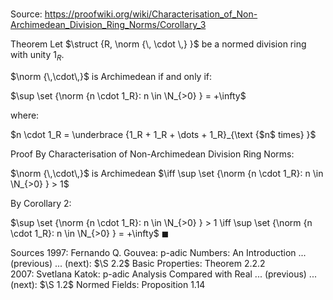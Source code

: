 # 

Source: https://proofwiki.org/wiki/Characterisation_of_Non-Archimedean_Division_Ring_Norms/Corollary_3

Theorem
Let $\struct {R, \norm {\, \cdot \,} }$ be a normed division ring with unity $1_R$.

$\norm {\,\cdot\,}$ is Archimedean if and only if:

$\sup \set {\norm {n \cdot 1_R}: n \in \N_{>0} } = +\infty$

where:

$n \cdot 1_R = \underbrace {1_R + 1_R + \dots + 1_R}_{\text {$n$ times} }$


Proof
By Characterisation of Non-Archimedean Division Ring Norms:

$\norm {\,\cdot\,}$ is Archimedean $\iff \sup \set {\norm {n \cdot 1_R}: n \in \N_{>0} } > 1$

By Corollary 2:

$\sup \set {\norm {n \cdot 1_R}: n \in \N_{>0} } > 1 \iff \sup \set {\norm {n \cdot 1_R}: n \in \N_{>0} } = +\infty$
$\blacksquare$


Sources
1997: Fernando Q. Gouvea: p-adic Numbers: An Introduction ... (previous) ... (next): $\S 2.2$ Basic Properties: Theorem $2.2.2$
2007: Svetlana Katok: p-adic Analysis Compared with Real ... (previous) ... (next): $\S 1.2$ Normed Fields: Proposition $1.14$




